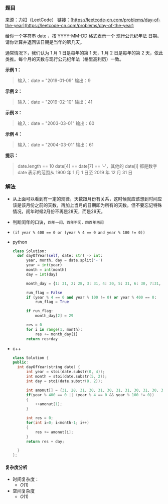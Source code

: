 ### 题目

来源：力扣（LeetCode）
链接：[https://leetcode-cn.com/problems/day-of-the-year](https://leetcode-cn.com/problems/day-of-the-year)

给你一个字符串 date ，按 YYYY-MM-DD 格式表示一个 现行公元纪年法 日期。请你计算并返回该日期是当年的第几天。

通常情况下，我们认为 1 月 1 日是每年的第 1 天，1 月 2 日是每年的第 2 天，依此类推。每个月的天数与现行公元纪年法（格里高利历）一致。

**示例 1：**

> 输入：date = "2019-01-09"
> 输出：9

**示例 2：**

> 输入：date = "2019-02-10"
> 输出：41

**示例 3：**

> 输入：date = "2003-03-01"
> 输出：60

**示例 4：**

> 输入：date = "2004-03-01"
> 输出：61

**提示：**

> date.length == 10
> date[4] == date[7] == '-'，其他的 date[i] 都是数字
> date 表示的范围从 1900 年 1 月 1 日至 2019 年 12 月 31 日

### 解法

* 从上面可以看到有一定的规律，天数跟月份有关系，这时候就应该想到时间应该是该月份之前的天数，再加上当月的日期即为所有的天数。但不要忘记特殊情况，闰年时候2月份不再是28天，而是29天。

* 判断闰年的口诀，`四年一闰，百年不闰，四百年再闰`  

* `(if year % 400 == 0 or (year % 4 == 0 and year % 100 != 0))`

* python
  
  ```python
  class Solution:
    def dayOfYear(self, date: str) -> int:
        year, month, day = date.split('-')
        year = int(year)
        month = int(month)
        day = int(day)
  
        month_day = {1: 31, 2: 28, 3: 31, 4: 30, 5: 31, 6: 30, 7:31, 8: 31, 9: 30, 10: 31, 11: 30, 12: 31}
  
        run_flag = False
        if (year % 4 == 0 and year % 100 != 0) or year % 400 == 0:
            run_flag = True
  
        if run_flag:
            month_day[2] = 29
  
        res = 0
        for i in range(1, month):
            res += month_day[i]
        return res+day
  ```

* c++
  
  ```cpp
  class Solution {
  public:
    int dayOfYear(string date) {
        int year = stoi(date.substr(0, 4));
        int month = stoi(date.substr(5, 2));
        int day = stoi(date.substr(8, 2));
  
        int amonut[] = {31, 28, 31, 30, 31, 30, 31, 31, 30, 31, 30, 31};
        if(year % 400 == 0 || (year % 4 == 0 && year % 100 != 0))
        {
            ++amonut[1];
        }
  
        int res = 0;
        for(int i=0; i<month-1; i++)
        {
            res += amonut[i];
        }
        return res + day;
  
    }
  };
  ```

#### 复杂度分析

* 时间复杂度： 
  * $O(1)$
* 空间复杂度
  * $O(1)$ 
